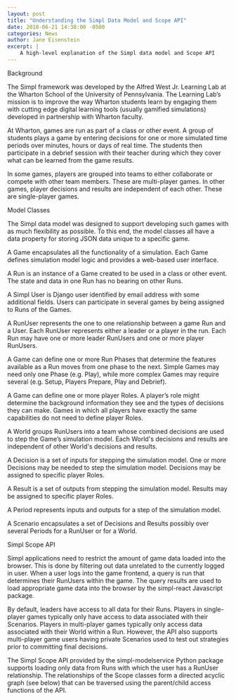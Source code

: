 ```yaml
---
layout: post
title: "Understanding the Simpl Data Model and Scope API"
date: 2018-06-21 14:38:00 -0500
categories: News
author: Jane Eisenstein
excerpt: |
    A high-level explanation of the Simpl data model and Scope API
---
```


Background

The Simpl framework was developed by the Alfred West Jr. Learning Lab at the Wharton School of the University of Pennsylvania. The Learning Lab’s mission is to improve the way Wharton students learn by engaging them with cutting edge digital learning tools (usually gamified simulations) developed in partnership with Wharton faculty.

At Wharton, games are run as part of a class or other event. A group of students plays a game by entering decisions for one or more simulated time periods over minutes, hours or days of real time. The students then participate in a debrief session with their teacher during which they cover what can be learned from the game results.

In some games, players are grouped into teams to either collaborate or compete with other team members. These are multi-player games. In other games, player decisions and results are independent of each other. These are single-player games.

Model Classes

The Simpl data model was designed to support developing such games with as much flexibility as possible. To this end, the model classes all have a data property for storing JSON data unique to a specific game.

A Game encapsulates all the functionality of a simulation. Each Game defines simulation model logic and provides a web-based user interface. 

A Run is an instance of a Game created to be used in a class or other event. The state and data in one Run has no bearing on other Runs. 

A Simpl User is Django user identified by email address with some additional fields. Users can participate in several games by being assigned to Runs of the Games.

A RunUser represents the one to one relationship between a game Run and a User. Each RunUser represents either a leader or a player in the run. Each Run may have one or more leader RunUsers and one or more player RunUsers.

A Game can define one or more Run Phases that determine the features available as a Run moves from one phase to the next. Simple Games may need only one Phase (e.g. Play), while more complex Games may require several (e.g. Setup, Players Prepare, Play and Debrief).

A Game can define one or more player Roles. A player’s role might determine the background information they see and the types of decisions they can make. Games in which all players have exactly the same capabilities do not need to define player Roles.

A World groups RunUsers into a team whose combined decisions are used to step the Game’s simulation model. Each World's decisions and results are independent of other World's decisions and results. 

A Decision is a set of inputs for stepping the simulation model. One or more Decisions may be needed to step the simulation model. Decisions may be assigned to specific player Roles.

A Result is a set of outputs from stepping the simulation model. Results may be assigned to specific player Roles.

A Period represents inputs and outputs for a step of the simulation model.

A Scenario encapsulates a set of Decisions and Results possibly over several Periods for a RunUser or for a World.

Simpl Scope API 

Simpl applications need to restrict the amount of game data loaded into the browser. This is done by filtering out data unrelated to the currently logged in user. When a user logs into the game frontend, a query is run that determines their RunUsers within the game. The query results are used to load appropriate game data into the browser by the simpl-react Javascript package.

By default, leaders have access to all data for their Runs. Players in single-player games typically only have access to data associated with their Scenarios. Players in multi-player games typically only access data associated with their World within a Run. However, the API also supports multi-player game users having private Scenarios used to test out strategies prior to committing final decisions.  

The Simpl Scope API provided by the simpl-modelservice Python package supports loading only data from Runs with which the user has a RunUser relationship. The relationships of the Scope classes form a directed acyclic graph (see below) that can be traversed using the parent/child access functions of the API.

